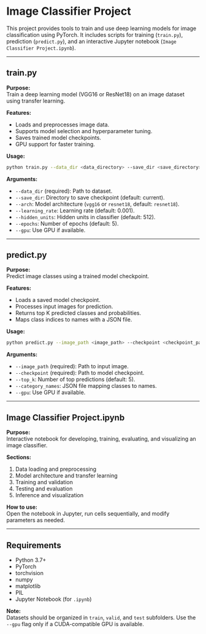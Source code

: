 
# Image Classifier Project

This project provides tools to train and use deep learning models for image classification using PyTorch. It includes scripts for training (`train.py`), prediction (`predict.py`), and an interactive Jupyter notebook (`Image Classifier Project.ipynb`).

---

## train.py

**Purpose:**  
Train a deep learning model (VGG16 or ResNet18) on an image dataset using transfer learning.

**Features:**
- Loads and preprocesses image data.
- Supports model selection and hyperparameter tuning.
- Saves trained model checkpoints.
- GPU support for faster training.

**Usage:**
```bash
python train.py --data_dir <data_directory> --save_dir <save_directory> --arch <model_architecture> --learning_rate <learning_rate> --hidden_units <hidden_units> --epochs <num_epochs> --gpu
```

**Arguments:**
- `--data_dir` (required): Path to dataset.
- `--save_dir`: Directory to save checkpoint (default: current).
- `--arch`: Model architecture (`vgg16` or `resnet18`, default: `resnet18`).
- `--learning_rate`: Learning rate (default: 0.001).
- `--hidden_units`: Hidden units in classifier (default: 512).
- `--epochs`: Number of epochs (default: 5).
- `--gpu`: Use GPU if available.

---

## predict.py

**Purpose:**  
Predict image classes using a trained model checkpoint.

**Features:**
- Loads a saved model checkpoint.
- Processes input images for prediction.
- Returns top K predicted classes and probabilities.
- Maps class indices to names with a JSON file.

**Usage:**
```bash
python predict.py --image_path <image_path> --checkpoint <checkpoint_path> --top_k <top_k> --category_names <category_names_json> --gpu
```

**Arguments:**
- `--image_path` (required): Path to input image.
- `--checkpoint` (required): Path to model checkpoint.
- `--top_k`: Number of top predictions (default: 5).
- `--category_names`: JSON file mapping classes to names.
- `--gpu`: Use GPU if available.

---

## Image Classifier Project.ipynb

**Purpose:**  
Interactive notebook for developing, training, evaluating, and visualizing an image classifier.

**Sections:**
1. Data loading and preprocessing
2. Model architecture and transfer learning
3. Training and validation
4. Testing and evaluation
5. Inference and visualization

**How to use:**  
Open the notebook in Jupyter, run cells sequentially, and modify parameters as needed.

---

## Requirements

- Python 3.7+
- PyTorch
- torchvision
- numpy
- matplotlib
- PIL
- Jupyter Notebook (for `.ipynb`)

**Note:**  
Datasets should be organized in `train`, `valid`, and `test` subfolders. Use the `--gpu` flag only if a CUDA-compatible GPU is available.
```
